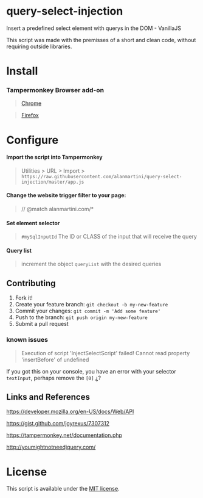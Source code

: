# query-select-injection
Insert a predefined select element with querys in the DOM - VanillaJS

This script was made with the premisses of a short and clean code, without requiring outside libraries.

# Install

### Tampermonkey Browser add-on
> [Chrome](https://chrome.google.com/webstore/detail/tampermonkey/dhdgffkkebhmkfjojejmpbldmpobfkfo?hl=pt-BR)
 
> [Firefox](https://addons.mozilla.org/pt-BR/firefox/addon/tampermonkey/)



# Configure

#### Import the script into Tampermonkey 

> Utilities > URL > Import > ```https://raw.githubusercontent.com/alanmartini/query-select-injection/master/app.js```


#### Change the website trigger filter to your page: 
> // @match        alanmartini.com/*

#### Set element selector
> `#mySqlInputId` The ID or CLASS of the input that will receive the query
    
#### Query list
> increment the object `queryList` with the desired queries

## Contributing
1. Fork it!
2. Create your feature branch: `git checkout -b my-new-feature`
3. Commit your changes: `git commit -m 'Add some feature'`
4. Push to the branch: `git push origin my-new-feature`
5. Submit a pull request

### known issues

> Execution of script 'InjectSelectScript' failed! Cannot read property 'insertBefore' of undefined

If you got this on your console, you have an error with your selector ``textInput``, perhaps remove the ``[0]`` ¿?  

## Links and References
https://developer.mozilla.org/en-US/docs/Web/API

https://gist.github.com/joyrexus/7307312

https://tampermonkey.net/documentation.php

http://youmightnotneedjquery.com/


# License
This script is available under the [MIT license](https://tldrlegal.com/license/mit-license).